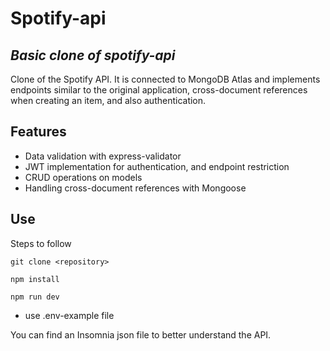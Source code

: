 # Spotify-api
## _Basic clone of spotify-api_

Clone of the Spotify API. It is connected to MongoDB Atlas and implements endpoints similar to the original application, cross-document references when creating an item, and also authentication.

## Features

- Data validation with express-validator
- JWT implementation for authentication, and endpoint restriction
- CRUD operations on models
- Handling cross-document references with Mongoose

## Use
Steps to follow
```
git clone <repository>
```
```
npm install
```
```
npm run dev
```
- use .env-example file

You can find an Insomnia json file to better understand the API.
